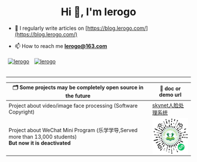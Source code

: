 <h1 align="center">Hi 👋, I'm lerogo</h1>

- 📝 I regularly write articles on [https://blog.lerogo.com/](https://blog.lerogo.com/)

- 📫 How to reach me **lerogo@163.com**

<a href="https://github.com/lerogo">
<img align="center" src="https://github-readme-stats.vercel.app/api?username=lerogo&show_icons=true&locale=en" alt="lerogo" height="180" style="margin: 5px; margin-bottom: 20px;" /></a>
<a href="https://github.com/lerogo">
<img align="center" src="https://github-readme-stats.vercel.app/api/top-langs/?username=lerogo&layout=compact&langs_count=20&locale=en" alt="lerogo" height="180"  style="margin: 5px; margin-bottom: 20px;"/>
</a>

---

| 🗂 Some projects may be completely open source in the future  | 📎 doc or demo url  |
| ------------------------ | ---------------------------------- |
| Project about video/image face processing (Software Copyright)  | [skynet人脸处理系统](https://lab.lerogo.com/skynet/) |
| Project about WeChat Mini Program (乐学学导,Served more than 13,000 students)</br><b>But now it is deactivated</b> | <img align="center" height="100"  alt="乐学学导微信小程序" src="./docs/_media/wxxcx_lxxd_logo.jpg"> |
